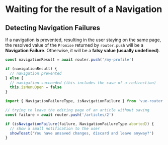# Waiting for the result of a Navigation

## Detecting Navigation Failures

If a navigation is prevented, resulting in the user staying on the same page, the resolved value of the `Promise` returned by `router.push` will be a **Navigation Failure**. Otherwise, it will be a **falsy value (usually undefined)**.

```js
const navigationResult = await router.push('/my-profile')

if (navigationResult) {
  // navigation prevented
} else {
  // navigation succeeded (this includes the case of a redirection)
  this.isMenuOpen = false
}
```

```js
import { NavigationFailureType, isNavigationFailure } from 'vue-router'

// trying to leave the editing page of an article without saving
const failure = await router.push('/articles/2')

if (isNavigationFailure(failure, NavigationFailureType.aborted)) {
  // show a small notification to the user
  showToast('You have unsaved changes, discard and leave anyway?')
}
```

